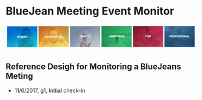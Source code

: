 # BlueJean Meeting Event Monitor

![BlueJeans](./media/927.png)



## Reference Desigh for Monitoring a BlueJeans Meting

- 11/6/2017, g1, Initial check-in
